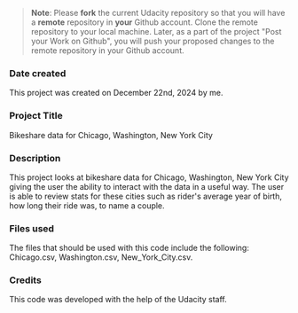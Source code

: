 >**Note**: Please **fork** the current Udacity repository so that you will have a **remote** repository in **your** Github account. Clone the remote repository to your local machine. Later, as a part of the project "Post your Work on Github", you will push your proposed changes to the remote repository in your Github account.

### Date created

This project was created on December 22nd, 2024 by me.

### Project Title
Bikeshare data for Chicago, Washington, New York City

### Description
This project looks at bikeshare data for Chicago, Washington, New York City giving the user the ability to interact with the data in a useful way. The user is able to review stats for these cities such as rider's average year of birth, how long their ride was, to name a couple. 

### Files used
The files that should be used with this code include the following: Chicago.csv, Washington.csv, New_York_City.csv.

### Credits
This code was developed with the help of the Udacity staff. 

